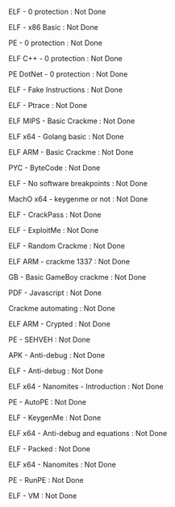 ELF - 0 protection : Not Done

ELF - x86 Basic : Not Done

PE - 0 protection : Not Done

ELF C++ - 0 protection : Not Done

PE DotNet - 0 protection : Not Done

ELF - Fake Instructions : Not Done

ELF - Ptrace : Not Done

ELF MIPS - Basic Crackme : Not Done

ELF x64 - Golang basic : Not Done

ELF ARM - Basic Crackme : Not Done

PYC - ByteCode : Not Done

ELF - No software breakpoints : Not Done

MachO x64 - keygenme or not : Not Done

ELF - CrackPass : Not Done

ELF - ExploitMe : Not Done

ELF - Random Crackme : Not Done

ELF ARM - crackme 1337 : Not Done

GB - Basic GameBoy crackme : Not Done

PDF - Javascript : Not Done

Crackme automating : Not Done

ELF ARM - Crypted : Not Done

PE - SEHVEH : Not Done

APK - Anti-debug : Not Done

ELF - Anti-debug : Not Done

ELF x64 - Nanomites - Introduction : Not Done

PE - AutoPE : Not Done

ELF - KeygenMe : Not Done

ELF x64 - Anti-debug and equations : Not Done

ELF - Packed : Not Done

ELF x64 - Nanomites : Not Done

PE - RunPE : Not Done

ELF - VM : Not Done
